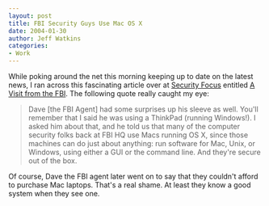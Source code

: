 ```yaml
---
layout: post
title: FBI Security Guys Use Mac OS X
date: 2004-01-30
author: Jeff Watkins
categories:
- Work
---
```


While poking around the net this morning keeping up to date on the latest news, I ran across this fascinating article over at <a href="http://www.securityfocus.com">Security Focus</a> entitled <a href="http://www.securityfocus.com/cgi-bin/sfonline/columnists-item.pl? id=215">A Visit from the FBI</a>. The following quote really caught my eye:

> Dave \[the FBI Agent\] had some surprises up his sleeve as well. You'll remember that I said he was using a ThinkPad (running Windows!). I asked him about that, and he told us that many of the computer security folks back at FBI HQ use Macs running OS X, since those machines can do just about anything: run software for Mac, Unix, or Windows, using either a GUI or the command line. And they're secure out of the box.

Of course, Dave the FBI agent later went on to say that they couldn't afford to purchase Mac laptops. That's a real shame. At least they know a good system when they see one.
